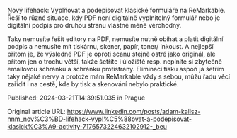 Nový lifehack: Vyplňovat a podepisovat klasické formuláře na ReMarkable. Řeší to různé situace, kdy PDF není digitálně vyplnitelný formulář nebo je digitální podpis pro druhou stranu vlastně méně věrohodný.

Taky nemusíte řešit editory na PDF, nemusíte nutně obíhat a platit digitální podpis a nemusíte mít tiskárnu, skener, papír, toner/ inkoust. A nejlepší přitom je, že výsledné PDF je oproti scanu stejně ostré jako originál, ale přitom jen o trochu větší, takže šetříte i úložiště resp. neplníte si zbytečně emailovou schránku a schránku protistrany. Eliminací tisku aspoň já šetřím taky nějaké nervy a protože mám ReMarkable vždy s sebou, můžu řadu věcí zařídit i na cestě, kde by tisk a skenování nebylo praktické.


Published: 2024-03-21T14:39:51.035 in Prague

Original article URL: https://www.linkedin.com/posts/adam-kalisz-nnm_nov%C3%BD-lifehack-vypl%C5%88ovat-a-podepisovat-klasick%C3%A9-activity-7176573224632102912-_beu

[](./media/LI-post-podpis_highres.png)